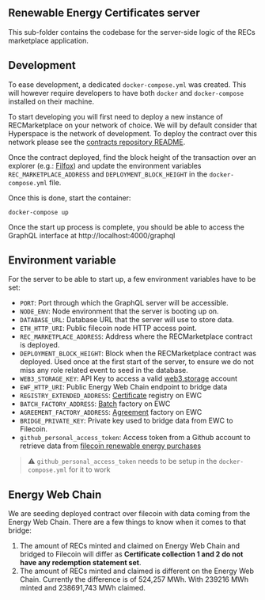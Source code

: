 ## Renewable Energy Certificates server

This sub-folder contains the codebase for the server-side logic of the RECs marketplace application.

## Development

To ease development, a dedicated `docker-compose.yml` was created. This will however require developers to have both 
`docker` and `docker-compose` installed on their machine.

To start developing you will first need to deploy a new instance of RECMarketplace on your network of choice. We will by
default consider that Hyperspace is the network of development. To deploy the contract over this network please see the
[contracts repository README](https://github.com/polyphene/recs-contract#deployment).

Once the contract deployed, find the block height of the transaction over an explorer (e.g.: [Filfox](https://hyperspace.filfox.info/en))
and update the environment variables `REC_MARKETPLACE_ADDRESS` and `DEPLOYMENT_BLOCK_HEIGHT` in the `docker-compose.yml`
file.

Once this is done, start the container:
```shell
docker-compose up 
```

Once the start up process is complete, you should be able to access the GraphQL interface at http://localhost:4000/graphql

## Environment variable

For the server to be able to start up, a few environment variables have to be set:
- `PORT`: Port through which the GraphQL server will be accessible.
- `NODE_ENV`: Node environment that the server is booting up on.
- `DATABASE_URL`: Database URL that the server will use to store data.
- `ETH_HTTP_URI`: Public filecoin node HTTP access point.
- `REC_MARKETPLACE_ADDRESS`: Address where the RECMarketplace contract is deployed.
- `DEPLOYMENT_BLOCK_HEIGHT`: Block when the RECMarketplace contract was deployed. Used once at the first start of the server,
to ensure we do not miss any role related event to seed in the database.
- `WEB3_STORAGE_KEY`: API Key to access a valid [web3.storage](https://web3.storage/) account
- `EWF_HTTP_URI`: Public Energy Web Chain endpoint to bridge data
- `REGISTRY_EXTENDED_ADDRESS`: [Certificate](https://docs.zerolabs.green/zerolabs-tokenization-module/domain-definitions/certificate) registry on EWC
- `BATCH_FACTORY_ADDRESS`: [Batch](https://docs.zerolabs.green/zerolabs-tokenization-module/domain-definitions/batch) factory on EWC
- `AGREEMENT_FACTORY_ADDRESS`: [Agreement](https://docs.zerolabs.green/zerolabs-tokenization-module/domain-definitions/agreement) factory on EWC
- `BRIDGE_PRIVATE_KEY`: Private key used to bridge data from EWC to Filecoin.
- `github_personal_access_token`: Access token from a Github account to retrieve data from [filecoin renewable energy purchases](https://github.com/protocol/filecoin-renewables-purchases) 

> 	⚠️ `github_personal_access_token` needs to be setup in the `docker-compose.yml` for it to work

## Energy Web Chain

We are seeding deployed contract over filecoin with data coming from the Energy Web Chain. There are a few things to know
when it comes to that bridge:
1. The amount of RECs minted and claimed on Energy Web Chain and bridged to Filecoin will differ as **Certificate collection
1 and 2 do not have any redemption statement set**.
2. The amount of RECs minted and claimed is different on the Energy Web Chain. Currently the difference is of 524,257 MWh.
With 239216 MWh minted and 238691,743 MWh claimed.  
